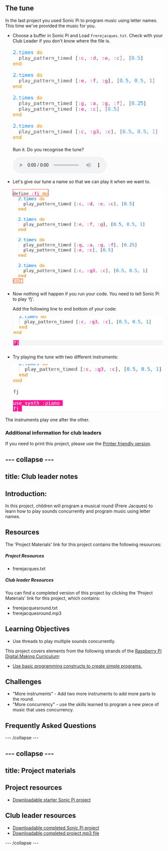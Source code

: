 ## The tune
In the last project you used Sonic Pi to program music using letter names. This time we've provided the music for you.



+ Choose a buffer in Sonic Pi and Load `frerejacques.txt`. Check with your Club Leader if you don't know where the file is.

    ![screenshot](images/round-starter.png)

    Run it. Do you recognise the tune?

    <div id="audio-preview" class="pdf-hidden">
    <audio controls preload>
      <source src="sounds/frerejacques1.mp3" type="audio/mpeg">
    Your browser does not support the <code>audio</code> element.
    </audio>
    </div>


+ Let's give our tune a name so that we can play it when we want to.

    ![screenshot](images/round-define.png)

+ Now nothing will happen if you run your code. You need to tell Sonic Pi to play 'fj'.

    Add the following line to end bottom of your code:

    ![screenshot](images/round-part1.png)

+ Try playing the tune with two different instruments:

    ![screenshot](images/round-part2.png)

The instruments play one after the other.

### Additional information for club leaders

If you need to print this project, please use the [Printer friendly version](https://projects.raspberry-pi.org/en/projects/musical-round/print).


--- collapse ---
---
title: Club leader notes
---


## Introduction:
In this project, children will program a musical round (Frere Jacques) to learn how to play sounds concurrently and program music using letter names. 

## Resources

The 'Project Materials' link for this project contains the following resources:

##### Project Resources

+ frerejacques.txt

##### Club leader Resources

You can find a completed version of this project by clicking the 'Project Materials' link for this project, which contains:

+ frerejacquesround.txt
+ frerejacquesround.mp3

## Learning Objectives
+ Use threads to play multiple sounds concurrently.

This project covers elements from the following strands of the [Raspberry Pi Digital Making Curriculum](http://rpf.io/curriculum):

+ [Use basic programming constructs to create simple programs.](https://www.raspberrypi.org/curriculum/programming/creator)

## Challenges
+ "More instruments" - Add two more instruments to add more parts to the round. 
+ "More concurrency" - use the skills learned to program a new piece of music that uses concurrency. 

## Frequently Asked Questions


--- /collapse ---


--- collapse ---
---
title: Project materials
---
## Project resources
* [Downloadable starter Sonic Pi project](resources/frerejacques.txt)

## Club leader resources
* [Downloadable completed Sonic Pi project](resources/frerejacquesround.txt)
* [Downloadable completed project mp3 file](resources/frerejacquesround.mp3)

--- /collapse ---